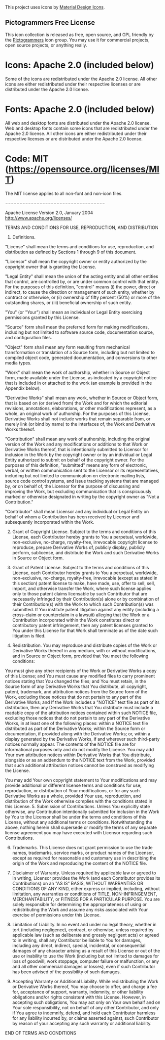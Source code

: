 This project uses icons by [Material Design Icons](https://materialdesignicons.com/).

## Pictogrammers Free License

This icon collection is released as free, open source, and GPL friendly by the
[Pictogrammers](http://pictogrammers.com/) icon group. You may use it for commercial projects, open source projects, or
anything really.

# Icons: Apache 2.0 (included below)

Some of the icons are redistributed under the Apache 2.0 license. All other icons are either redistributed under their
respective licenses or are distributed under the Apache 2.0 license.

# Fonts: Apache 2.0 (included below)

All web and desktop fonts are distributed under the Apache 2.0 license. Web and desktop fonts contain some icons that
are redistributed under the Apache 2.0 license. All other icons are either redistributed under their respective licenses
or are distributed under the Apache 2.0 license.

# Code: MIT (https://opensource.org/licenses/MIT)

The MIT license applies to all non-font and non-icon files.

===================================

Apache License Version 2.0, January 2004 http://www.apache.org/licenses/

TERMS AND CONDITIONS FOR USE, REPRODUCTION, AND DISTRIBUTION

1. Definitions.

"License" shall mean the terms and conditions for use, reproduction, and distribution as defined by Sections 1 through 9
of this document.

"Licensor" shall mean the copyright owner or entity authorized by the copyright owner that is granting the License.

"Legal Entity" shall mean the union of the acting entity and all other entities that control, are controlled by, or are
under common control with that entity. For the purposes of this definition, "control" means (i) the power, direct or
indirect, to cause the direction or management of such entity, whether by contract or otherwise, or (ii) ownership of
fifty percent (50%) or more of the outstanding shares, or (iii) beneficial ownership of such entity.

"You" (or "Your") shall mean an individual or Legal Entity exercising permissions granted by this License.

"Source" form shall mean the preferred form for making modifications, including but not limited to software source code,
documentation source, and configuration files.

"Object" form shall mean any form resulting from mechanical transformation or translation of a Source form, including
but not limited to compiled object code, generated documentation, and conversions to other media types.

"Work" shall mean the work of authorship, whether in Source or Object form, made available under the License, as
indicated by a copyright notice that is included in or attached to the work (an example is provided in the Appendix
below).

"Derivative Works" shall mean any work, whether in Source or Object form, that is based on (or derived from) the Work
and for which the editorial revisions, annotations, elaborations, or other modifications represent, as a whole, an
original work of authorship. For the purposes of this License, Derivative Works shall not include works that remain
separable from, or merely link (or bind by name) to the interfaces of, the Work and Derivative Works thereof.

"Contribution" shall mean any work of authorship, including the original version of the Work and any modifications or
additions to that Work or Derivative Works thereof, that is intentionally submitted to Licensor for inclusion in the
Work by the copyright owner or by an individual or Legal Entity authorized to submit on behalf of the copyright owner.
For the purposes of this definition, "submitted" means any form of electronic, verbal, or written communication sent to
the Licensor or its representatives, including but not limited to communication on electronic mailing lists, source code
control systems, and issue tracking systems that are managed by, or on behalf of, the Licensor for the purpose of
discussing and improving the Work, but excluding communication that is conspicuously marked or otherwise designated in
writing by the copyright owner as "Not a Contribution."

"Contributor" shall mean Licensor and any individual or Legal Entity on behalf of whom a Contribution has been received
by Licensor and subsequently incorporated within the Work.

2. Grant of Copyright License. Subject to the terms and conditions of this License, each Contributor hereby grants to
   You a perpetual, worldwide, non-exclusive, no-charge, royalty-free, irrevocable copyright license to reproduce,
   prepare Derivative Works of, publicly display, publicly perform, sublicense, and distribute the Work and such
   Derivative Works in Source or Object form.

3. Grant of Patent License. Subject to the terms and conditions of this License, each Contributor hereby grants to You a
   perpetual, worldwide, non-exclusive, no-charge, royalty-free, irrevocable (except as stated in this section) patent
   license to make, have made, use, offer to sell, sell, import, and otherwise transfer the Work, where such license
   applies only to those patent claims licensable by such Contributor that are necessarily infringed by their
   Contribution(s) alone or by combination of their Contribution(s) with the Work to which such Contribution(s) was
   submitted. If You institute patent litigation against any entity (including a cross-claim or counterclaim in a
   lawsuit) alleging that the Work or a Contribution incorporated within the Work constitutes direct or contributory
   patent infringement, then any patent licenses granted to You under this License for that Work shall terminate as of
   the date such litigation is filed.

4. Redistribution. You may reproduce and distribute copies of the Work or Derivative Works thereof in any medium, with
   or without modifications, and in Source or Object form, provided that You meet the following conditions:

You must give any other recipients of the Work or Derivative Works a copy of this License; and You must cause any
modified files to carry prominent notices stating that You changed the files; and You must retain, in the Source form of
any Derivative Works that You distribute, all copyright, patent, trademark, and attribution notices from the Source form
of the Work, excluding those notices that do not pertain to any part of the Derivative Works; and If the Work includes a
"NOTICE" text file as part of its distribution, then any Derivative Works that You distribute must include a readable
copy of the attribution notices contained within such NOTICE file, excluding those notices that do not pertain to any
part of the Derivative Works, in at least one of the following places: within a NOTICE text file distributed as part of
the Derivative Works; within the Source form or documentation, if provided along with the Derivative Works; or, within a
display generated by the Derivative Works, if and wherever such third-party notices normally appear. The contents of the
NOTICE file are for informational purposes only and do not modify the License. You may add Your own attribution notices
within Derivative Works that You distribute, alongside or as an addendum to the NOTICE text from the Work, provided that
such additional attribution notices cannot be construed as modifying the License.

You may add Your own copyright statement to Your modifications and may provide additional or different license terms and
conditions for use, reproduction, or distribution of Your modifications, or for any such Derivative Works as a whole,
provided Your use, reproduction, and distribution of the Work otherwise complies with the conditions stated in this
License. 5. Submission of Contributions. Unless You explicitly state otherwise, any Contribution intentionally submitted
for inclusion in the Work by You to the Licensor shall be under the terms and conditions of this License, without any
additional terms or conditions. Notwithstanding the above, nothing herein shall supersede or modify the terms of any
separate license agreement you may have executed with Licensor regarding such Contributions.

6. Trademarks. This License does not grant permission to use the trade names, trademarks, service marks, or product
   names of the Licensor, except as required for reasonable and customary use in describing the origin of the Work and
   reproducing the content of the NOTICE file.

7. Disclaimer of Warranty. Unless required by applicable law or agreed to in writing, Licensor provides the Work (and
   each Contributor provides its Contributions) on an "AS IS" BASIS, WITHOUT WARRANTIES OR CONDITIONS OF ANY KIND,
   either express or implied, including, without limitation, any warranties or conditions of TITLE, NON-INFRINGEMENT,
   MERCHANTABILITY, or FITNESS FOR A PARTICULAR PURPOSE. You are solely responsible for determining the appropriateness
   of using or redistributing the Work and assume any risks associated with Your exercise of permissions under this
   License.

8. Limitation of Liability. In no event and under no legal theory, whether in tort (including negligence), contract, or
   otherwise, unless required by applicable law (such as deliberate and grossly negligent acts) or agreed to in writing,
   shall any Contributor be liable to You for damages, including any direct, indirect, special, incidental, or
   consequential damages of any character arising as a result of this License or out of the use or inability to use the
   Work (including but not limited to damages for loss of goodwill, work stoppage, computer failure or malfunction, or
   any and all other commercial damages or losses), even if such Contributor has been advised of the possibility of such
   damages.

9. Accepting Warranty or Additional Liability. While redistributing the Work or Derivative Works thereof, You may choose
   to offer, and charge a fee for, acceptance of support, warranty, indemnity, or other liability obligations and/or
   rights consistent with this License. However, in accepting such obligations, You may act only on Your own behalf and
   on Your sole responsibility, not on behalf of any other Contributor, and only if You agree to indemnify, defend, and
   hold each Contributor harmless for any liability incurred by, or claims asserted against, such Contributor by reason
   of your accepting any such warranty or additional liability.

END OF TERMS AND CONDITIONS
